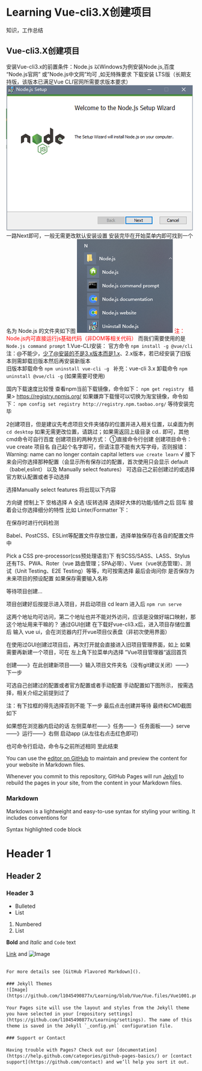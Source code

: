 # Learning Vue-cli3.X创建项目
知识，工作总结
## Vue-cli3.X创建项目
安装Vue-cli3.x的前置条件：Node.js 
以Windows为例安装Node.js,百度 “Node.js官网” 或”Node.js中文网”均可 ,如无特殊要求 下载安装 LTS版（长期支持版，该版本已满足Vue CLI官网所需要求版本要求）
![Image](https://github.com/l1045490877x/Learning/blob/Vue/Vue.files/Vue137.png)
一路Next即可，一般无需更改默认安装设置
安装完毕在开始菜单内即可找到一个名为 Node.js 的文件夹如下图
![Image](https://github.com/l1045490877x/Learning/blob/Vue/Vue.files/Vue196.png)
<font color=red>注：Node.js内可直接运行js基础代码（非DOM等相关代码）</font>
而我们需要使用的是 `Node.js command prompt`
1.Vue-CLI安装：
官方命令 `npm install -g @vue/cli`   
注：@不能少，少了@安装的不是3.x版本而是1.x、2.x版本，若已经安装了旧版本则需卸载旧版本然后再安装新版本  
旧版本卸载命令 `npm uninstall vue-cli -g ` 
补充：vue-cli 3.x 卸载命令  `npm uninstall @vue/cli -g`    (如果需要可使用)

国内下载速度比较慢
查看npm当前下载镜像，命令如下：
`npm get registry `
结果> https://registry.npmjs.org/
如果嫌弃下载慢可以切换为淘宝镜像，命令如下：
`npm config set registry http://registry.npm.taobao.org/`
等待安装完毕

2创建项目，但是建议先考虑项目文件夹储存的位置并进入相关位置，以桌面为例
`cd desktop`
如果无需更改位置，请跳过；如果需返回上级目录  cd.. 即可，其他cmd命令可自行百度
创建项目的两种方式：
①直接命令行创建
创建项目命令： vue create 项目名   自己起个名字即可，但请注意不能有大写字母，否则报错：Warning: name can no longer contain capital letters
`vue create learn`  √
接下来会问你选择那种配置（会显示所有保存过的配置，首次使用只会显示 default（babel,eslint） 以及 Manually select features）
可选自己之前创建过的或选择官方默认配置或者手动选择

选择Manually select features 将出现以下内容

方向键 控制上下 空格选择   A 全选 I反转选择
选择好大体的功能/插件之后 回车 接着会让你选择细分的特性
比如 Linter/Formatter 下：
 
在保存时进行代码检测

Babel、PostCSS、ESLint等配置文件存放位置，选择单独保存在各自的配置文件中

Pick a CSS pre-processor(css预处理语言)下 有SCSS/SASS、LASS、Stylus
还有TS、PWA、Roter（vue 路由管理；SPA必带）、Vuex（vue状态管理）、测试（Unit Testing、E2E Testing）等等，均可按需选择
最后会询问你 是否保存为未来项目的预设配置  如果保存需要输入名称

等待项目创建...

项目创建好后按提示进入项目，并启动项目
cd learn 进入后 `npm run serve`

这两个地址均可访问，第二个地址也并不能对外访问，应该是没做好端口映射，那这个地址用来干嘛的？
通过GUI创建
在下载好vue-cli3.x后，进入项目存储位置后  输入 vue ui，会在浏览器内打开vue项目仪表盘（非初次使用界面）

在使用过GUI创建过项目后，再次打开就会直接进入旧项目管理界面，如上
如果需要再新建一个项目，可在 左上角下拉菜单内选择 ”Vue项目管理器“返回首页



创建——》在此创建新项目——》输入项目文件夹名（没有git建议关闭）——》下一步

可选自己创建过的配置或者官方配置或者手动配置
手动配置如下图所示，  按需选择，相关介绍之前提到过了

注：有下拉框的得先选择否则不能 下一步
最后点击创建并等待
最终和CMD截图如下

如果想在浏览器内启动的话 左侧菜单栏——》任务——》任务面板——》serve——》运行——》右侧 启动app  (从左往右点击红色即可)

也可命令行启动，命令与之前所述相同
至此结束





You can use the [editor on GitHub](https://github.com/l1045490877x/Learning/edit/master/README.md) to maintain and preview the content for your website in Markdown files.

Whenever you commit to this repository, GitHub Pages will run [Jekyll](https://jekyllrb.com/) to rebuild the pages in your site, from the content in your Markdown files.

### Markdown

Markdown is a lightweight and easy-to-use syntax for styling your writing. It includes conventions for


Syntax highlighted code block

# Header 1
## Header 2
### Header 3

- Bulleted
- List

1. Numbered
2. List

**Bold** and _Italic_ and `Code` text

[Link](url) and ![Image](Learning/Vue.files/Vue1001.png)
```

For more details see [GitHub Flavored Markdown]().

### Jekyll Themes
![Image](https://github.com/l1045490877x/Learning/blob/Vue/Vue.files/Vue1001.png)

Your Pages site will use the layout and styles from the Jekyll theme you have selected in your [repository settings](https://github.com/l1045490877x/Learning/settings). The name of this theme is saved in the Jekyll `_config.yml` configuration file.

### Support or Contact

Having trouble with Pages? Check out our [documentation](https://help.github.com/categories/github-pages-basics/) or [contact support](https://github.com/contact) and we’ll help you sort it out.
